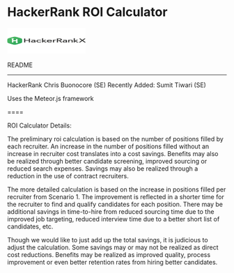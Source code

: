 
<h1>HackerRank ROI Calculator</h1>

<img src='public/hackerrankx.png' style='width:180px; height: 60px;'/>

README

---

HackerRank
Chris Buonocore (SE)
Recently Added: Sumit Tiwari (SE)

Uses the Meteor.js framework

====

ROI Calculator Details:

The preliminary roi calculation is based on the number of positions filled by each recruiter. An increase in the number of positions filled without an increase in recruiter cost translates into a cost savings. Benefits may also be realized through better candidate screening, improved sourcing or reduced search expenses. Savings may also be realized through a reduction in the use of contract recruiters.

The more detailed calculation is based on the increase in positions filled per recruiter from Scenario 1. The improvement is reflected in a shorter time for the recruiter to find and qualify candidates for each position. There may be additional savings in time-to-hire from reduced sourcing time due to the improved job targeting, reduced interview time due to a better short list of candidates, etc.

Though we would like to just add up the total savings, it is judicious to adjust the calculation. Some savings may or may not be realized as direct cost reductions. Benefits may be realized as improved quality, process improvement or even better retention rates from hiring better candidates.
